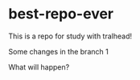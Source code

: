 # best-repo-ever

This is a repo for study with tralhead!

Some changes in the branch 1

What will happen?